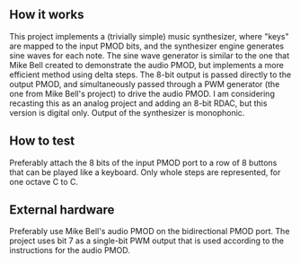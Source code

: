 <!---

This file is used to generate your project datasheet. Please fill in the information below and delete any unused
sections.

You can also include images in this folder and reference them in the markdown. Each image must be less than
512 kb in size, and the combined size of all images must be less than 1 MB.
-->

## How it works

This project implements a (trivially simple) music synthesizer, where "keys" are mapped to the input PMOD
bits, and the synthesizer engine generates sine waves for each note.  The sine wave generator is similar
to the one that Mike Bell created to demonstrate the audio PMOD, but implements a more efficient method
using delta steps.  The 8-bit output is passed directly to the output PMOD, and simultaneously passed
through a PWM generator (the one from Mike Bell's project) to drive the audio PMOD.  I am considering
recasting this as an analog project and adding an 8-bit RDAC, but this version is digital only.
Output of the synthesizer is monophonic.

## How to test

Preferably attach the 8 bits of the input PMOD port to a row of 8 buttons that can be played like a keyboard.
Only whole steps are represented, for one octave C to C.

## External hardware

Preferably use Mike Bell's audio PMOD on the bidirectional PMOD port.  The project uses bit 7 as a single-bit
PWM output that is used according to the instructions for the audio PMOD.
